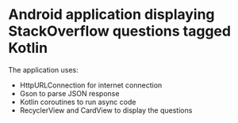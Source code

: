# Android application displaying StackOverflow questions tagged Kotlin 
The application uses:
- HttpURLConnection for internet connection
- Gson to parse JSON response
- Kotlin coroutines to run async code
- RecyclerView and CardView to display the questions